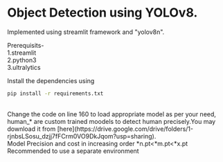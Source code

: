 # Object Detection using YOLOv8.
Implemented using streamlit framework and "yolov8n".

Prerequisits- <br>
    1.streamlit      <br>
    2.python3        <br>
    3.ultralytics    <br>

Install the dependencies using <br>
```bash
pip install -r requirements.txt
```
<br>
Change the code on line 160 to load appropriate model as per your need, human_* are custom trained moodels to detect human precisely.You may download it from [here](https://drive.google.com/drive/folders/1-rjnbsLSosu_dzjj7fFCrm0VO9DkJqom?usp=sharing).
<br>
Model Precision and cost in increasing order *n.pt<*m.pt<*x.pt
<br>
Recommended to use a separate environment
